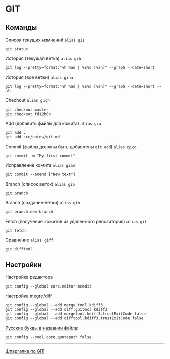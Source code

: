 <!---
{
  "tags": ["git", "dev"]
}
-->

# GIT

## Команды

Список текущих измнений `alias gis`
```
git status
```

История (текущая ветка) `alias gih`
```
git log --pretty=format:"%h %ad | %s%d [%an]" --graph --date=short
```

История (все ветки) `alias giha`
```
git log --pretty=format:"%h %ad | %s%d [%an]" --graph --date=short --all
```

Chechout `alias gich`
```
git checkout master
git checkout fd12b0b
```

Add (добавить файлы для комита) `alias gia`
```
git add .
git add src/notes/git.md
```

Commit (файлы должны быть добавлены `git add`) `alias gico`
```
git commit -m "My first commit"
```

Исправление комита `alias giam`
```
git commit --amend ["New text"]
```

Branch (список веток) `alias gib`
```
git branch
```

Branch (создание ветки) `alias gib`
```
git branch new-branch
```

Fetch (получение комитов из удаленного репозитория) `alias gif`
```
git fetch
```

Сравнение `alias giff`
```
git difftool
```

## Настройки

Настройка редактора
```
git config --global core.editor mcedit
```

Настройка megre/diff
```
git config --global --add merge.tool kdiff3
git config --global --add diff.guitool kdiff3
git config --global --add mergetool.kdiff3.trustExitCode false
git config --global --add difftool.kdiff3.trustExitCode false
```

[Русские буквы в названии файла](http://yantonov.com/blog/2014/12/07/list-non-latin-file-names-in-git/):
```
git config --bool core.quotepath false
```
---

[Шпаргалка по GIT](http://dev-lab.info/2013/08/%D1%88%D0%BF%D0%B0%D1%80%D0%B3%D0%B0%D0%BB%D0%BA%D0%B0-%D0%BF%D0%BE-git-%D0%BE%D1%81%D0%BD%D0%BE%D0%B2%D0%BD%D1%8B%D0%B5-%D0%BA%D0%BE%D0%BC%D0%B0%D0%BD%D0%B4%D1%8B-%D1%81%D0%BB%D0%B8%D1%8F%D0%BD/)